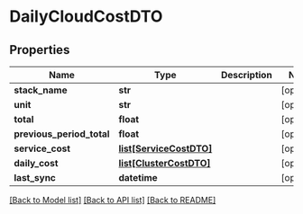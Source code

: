 # DailyCloudCostDTO

## Properties
Name | Type | Description | Notes
------------ | ------------- | ------------- | -------------
**stack_name** | **str** |  | [optional] 
**unit** | **str** |  | [optional] 
**total** | **float** |  | [optional] 
**previous_period_total** | **float** |  | [optional] 
**service_cost** | [**list[ServiceCostDTO]**](ServiceCostDTO.md) |  | [optional] 
**daily_cost** | [**list[ClusterCostDTO]**](ClusterCostDTO.md) |  | [optional] 
**last_sync** | **datetime** |  | [optional] 

[[Back to Model list]](../README.md#documentation-for-models) [[Back to API list]](../README.md#documentation-for-api-endpoints) [[Back to README]](../README.md)

